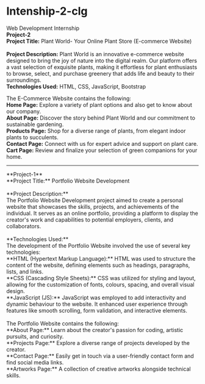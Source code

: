 # Intenship-2-clg
Web Development Internship 
<br>
**Project-2**
<br>
**Project Title:** Plant World- Your Online Plant Store (E-commerce Website)
<br><br>
**Project Description:**
Plant World is an innovative e-commerce website designed to bring the joy of nature into the digital realm. Our platform offers a vast selection of exquisite plants, making it effortless for plant enthusiasts to browse, select, and purchase greenery that adds life and beauty to their surroundings.
<br>
**Technologies Used:** HTML, CSS, JavaScript, Bootstrap

The E-Commerce Website contains the following:
<br>
**Home Page:** Explore a variety of plant options and also get to know about our company. <br>
**About Page:** Discover the story behind Plant World and our commitment to sustainable gardening.<br>
**Products Page:** Shop for a diverse range of plants, from elegant indoor plants to succulents.<br>
**Contact Page:** Connect with us for expert advice and support on plant care.<br>
**Cart Page:** Review and finalize your selection of green companions for your home.<br>

<hr>
**Project-1**
<br>
**Project Title:** Portfolio Website Development
<br><br>
**Project Description:**
<br>
The Portfolio Website Development project aimed to create a personal website that showcases the skills, projects, and achievements of the individual. It serves as an online portfolio, providing a platform to display the creator's work and capabilities to potential employers, clients, and collaborators.
<br><br>
**Technologies Used:**
<br>
The development of the Portfolio Website involved the use of several key technologies:
<br>
**HTML (Hypertext Markup Language):** HTML was used to structure the content of the website, defining elements such as headings, paragraphs, lists, and links.
<br>
**CSS (Cascading Style Sheets):** CSS was utilized for styling and layout, allowing for the customization of fonts, colours, spacing, and overall visual design.
<br>
**JavaScript (JS):** JavaScript was employed to add interactivity and dynamic behaviour to the website. It enhanced user experience through features like smooth scrolling, form validation, and interactive elements.
<br><br>
The Portfolio Website contains the following:
<br>
**About Page:** Learn about the creator's passion for coding, artistic pursuits, and curiosity.
<br>
**Projects Page:** Explore a diverse range of projects developed by the creator.
<br>
**Contact Page:** Easily get in touch via a user-friendly contact form and find social media links.
<br>
**Artworks Page:** A collection of creative artworks alongside technical skills.
<br>
